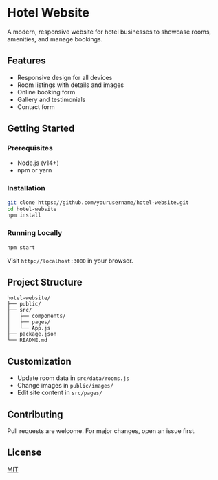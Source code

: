 # Hotel Website

A modern, responsive website for hotel businesses to showcase rooms, amenities, and manage bookings.

## Features

- Responsive design for all devices
- Room listings with details and images
- Online booking form
- Gallery and testimonials
- Contact form

## Getting Started

### Prerequisites

- Node.js (v14+)
- npm or yarn

### Installation

```bash
git clone https://github.com/yourusername/hotel-website.git
cd hotel-website
npm install
```

### Running Locally

```bash
npm start
```

Visit `http://localhost:3000` in your browser.

## Project Structure

```
hotel-website/
├── public/
├── src/
│   ├── components/
│   ├── pages/
│   └── App.js
├── package.json
└── README.md
```

## Customization

- Update room data in `src/data/rooms.js`
- Change images in `public/images/`
- Edit site content in `src/pages/`

## Contributing

Pull requests are welcome. For major changes, open an issue first.

## License

[MIT](LICENSE)
